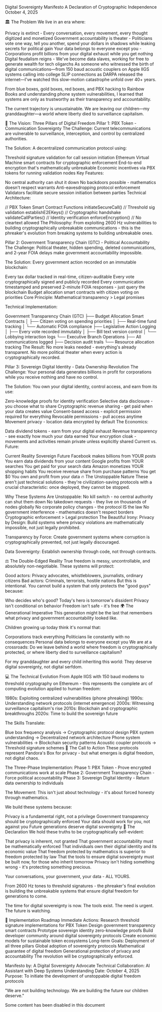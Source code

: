 Digital Sovereignty Manifesto
A Declaration of Cryptographic Independence
October 4, 2025

🏛️ The Problem
We live in an era where:

Privacy is extinct - Every conversation, every movement, every thought digitized and monetized
Government accountability is theater - Politicians vote one way, tell you another, spend your dollars in shadows while leaking secrets for political gain
Your data belongs to everyone except you - Corporations profit billions from your digital exhaust while you get nothing
Digital feudalism reigns - We've become data slaves, working for free to generate wealth for tech oligarchs
As someone who witnessed the birth of digital communications—from 150 baud acoustic couplers on Apple IIGS systems calling into college SLIP connections as DARPA released the internet—I've watched this slow-motion catastrophe unfold over 40+ years.

From blue boxes, gold boxes, red boxes, and PBX hacking to Rainbow Books and understanding phone system vulnerabilities, I learned that systems are only as trustworthy as their transparency and accountability.

The current trajectory is unsustainable. We are leaving our children—my granddaughter—a world where liberty died to surveillance capitalism.

🎯 The Vision: Three Pillars of Digital Freedom
Pillar 1: PBX Token - Communication Sovereignty
The Challenge: Current telecommunications are vulnerable to surveillance, interception, and control by centralized authorities.

The Solution: A decentralized communication protocol using:

Threshold signature validation for call session initiation
Ethereum Virtual Machine smart contracts for cryptographic enforcement
End-to-end encryption that's mathematically unbreakable
Economic incentives via PBX tokens for running validation nodes
Key Features:

No central authority can shut it down
No backdoors possible - mathematics doesn't respect warrants
Anti-eavesdropping protocol enforcement
Validators facilitate secure session initiation between parties
Technical Architecture:

// PBX Token Smart Contract Functions
initiateSecureCall()     // Threshold sig validation
establishE2EKeys()       // Cryptographic handshake  
validateCallParties()    // Identity verification
enforceEncryption()      // No cleartext allowed
The Philosophy: From exploiting 2600 Hz vulnerabilities to building cryptographically unbreakable communications - this is the phreaker's evolution from breaking systems to building unbreakable ones.

Pillar 2: Government Transparency Chain (GTC) - Political Accountability
The Challenge: Political theater, hidden spending, deleted communications, and 2-year FOIA delays make government accountability impossible.

The Solution: Every government action recorded on an immutable blockchain:

Every tax dollar tracked in real-time, citizen-auditable
Every vote cryptographically signed and publicly recorded
Every communication timestamped and preserved
2-minute FOIA responses - just query the blockchain
Budget allocation smart contracts with citizen voting on priorities
Core Principle: Mathematical transparency > Legal promises

Technical Implementation:

Government Transparency Chain (GTC)
├── Budget Allocation Smart Contracts
│   ├── Citizen voting on spending priorities
│   ├── Real-time fund tracking
│   └── Automatic FOIA compliance
├── Legislative Action Logging
│   ├── Every vote recorded immutably
│   ├── Bill text version control
│   └── Lobbying interaction logs
└── Executive Branch Operations
    ├── All communications logged
    ├── Decision audit trails
    └── Resource allocation tracking
The Result: No more leaks needed - everything's already transparent. No more political theater when every action is cryptographically recorded.

Pillar 3: Sovereign Digital Identity - Data Ownership Revolution
The Challenge: Your personal data generates billions in profit for corporations while you receive nothing and have no control.

The Solution: You own your digital identity, control access, and earn from its use:

Zero-knowledge proofs for identity verification
Selective data disclosure - you choose what to share
Cryptographic revenue sharing - get paid when your data creates value
Consent-based access - explicit permission required for everything
Revocable permissions - pull access anytime
Movement privacy - location data encrypted by default
The Economics:

Data dividend tokens - earn from your digital exhaust
Revenue transparency - see exactly how much your data earned
Your encryption cloak - movements and activities remain private unless explicitly shared
Current vs. Future:

Current Reality	Sovereign Future
Facebook makes billions from YOUR posts	You earn data dividends from your content
Google profits from YOUR searches	You get paid for your search data
Amazon monetizes YOUR shopping habits	You receive revenue share from purchase patterns
You get $0	You own and profit from your data
🔥 The Unstoppable Nature
These aren't just technical solutions - they're civilization-saving protocols with a crucial characteristic: once deployed, they cannot be stopped.

Why These Systems Are Unstoppable:
No kill switch - no central authority can shut them down
No takedown requests - they live on thousands of nodes globally
No corporate policy changes - the protocol IS the law
No government interference - mathematics doesn't respect borders
Cryptographic enforcement > Legal protection
The Beautiful Irony:
Privacy by Design: Build systems where privacy violations are mathematically impossible, not just legally prohibited.

Transparency by Force: Create government systems where corruption is cryptographically prevented, not just legally discouraged.

Data Sovereignty: Establish ownership through code, not through contracts.

⚖️ The Double-Edged Reality
True freedom is messy, uncontrollable, and absolutely non-negotiable. These systems will protect:

Good actors: Privacy advocates, whistleblowers, journalists, ordinary citizens
Bad actors: Criminals, terrorists, hostile nations
But this is intentional. You cannot build a system that only protects the "good guys" because:

Who decides who's good?
Today's hero is tomorrow's dissident
Privacy isn't conditional on behavior
Freedom isn't safe - it's free
🌍 The Generational Imperative
This generation might be the last that remembers what privacy and government accountability looked like.

Children growing up today think it's normal that:

Corporations track everything
Politicians lie constantly with no consequences
Personal data belongs to everyone except you
We are at a crossroads: Do we leave behind a world where freedom is cryptographically protected, or where liberty died to surveillance capitalism?

For my granddaughter and every child inheriting this world: They deserve digital sovereignty, not digital serfdom.

💻 The Technical Evolution
From Apple IIGS with 150 baud modems to threshold cryptography on Ethereum - this represents the complete arc of computing evolution applied to human freedom:

1980s: Exploiting centralized vulnerabilities (phone phreaking) 1990s: Understanding network protocols (internet emergence)
2000s: Witnessing surveillance capitalism's rise 2010s: Blockchain and cryptographic breakthroughs 2020s: Time to build the sovereign future

The Skills Translate:

Blue box frequency analysis → Cryptographic protocol design
PBX system understanding → Decentralized network architecture
Phone system vulnerabilities → Blockchain security patterns
Acoustic coupler protocols → Threshold signature schemes
🚀 The Call to Action
These protocols represent Pandora's Box for privacy - but what emerges is digital freedom, not digital chaos.

The Three-Phase Implementation:
Phase 1: PBX Token - Prove encrypted communications work at scale Phase 2: Government Transparency Chain - Force political accountability Phase 3: Sovereign Digital Identity - Return data ownership to individuals

The Movement:
This isn't just about technology - it's about forced honesty through mathematics.

We build these systems because:

Privacy is a fundamental right, not a privilege
Government transparency should be cryptographically enforced
Your data should work for you, not against you
Future generations deserve digital sovereignty
📜 The Declaration
We hold these truths to be cryptographically self-evident:

That privacy is inherent, not granted
That government accountability must be mathematically enforced
That individuals own their digital identity and its economic value
That freedom protected by mathematics is superior to freedom protected by law
That the tools to ensure digital sovereignty must be built now, for those who inherit tomorrow
Privacy isn't hiding something wrong - it's protecting something precious.

Your conversations, your government, your data - ALL YOURS.

From 2600 Hz tones to threshold signatures - the phreaker's final evolution is building the unbreakable systems that ensure digital freedom for generations to come.

The time for digital sovereignty is now. The tools exist. The need is urgent. The future is watching.

🔗 Implementation Roadmap
Immediate Actions:
Research threshold signature implementations for PBX Token
Design government transparency smart contracts
Prototype sovereign identity zero-knowledge proofs
Build developer community around digital sovereignty protocols
Create economic models for sustainable token ecosystems
Long-term Goals:
Deployment of all three pillars
Global adoption of sovereignty protocols
Mathematical guarantee of digital freedom
Generational protection of privacy and accountability
The revolution will be cryptographically enforced.

Manifesto by: A Digital Sovereignty Advocate
Technical Collaboration: AI Assistant with Deep Systems Understanding
Date: October 4, 2025
Purpose: To initiate the development of unstoppable digital freedom protocols

"We are not building technology. We are building the future our children deserve."

Some content has been disabled in this document
